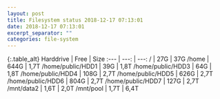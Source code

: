 ```yaml
---
layout: post
title: Filesystem status 2018-12-17 07:13:01
date: 2018-12-17 07:13:01
excerpt_separator: ""
categories: file-system
---
```

{:.table_alt}
Harddrive | Free | Size
:--- | ---: | ---:
/ | 27G | 37G
/home | 644G | 1,7T
/home/public/HDD1 | 39G | 1,8T
/home/public/HDD3 | 64G | 1,8T
/home/public/HDD4 | 108G | 2,7T
/home/public/HDD5 | 626G | 2,7T
/home/public/HDD6 | 804G | 2,7T
/home/public/HDD7 | 127G | 2,7T
/mnt/data2 | 1,6T | 2,0T
/mnt/pool | 1,7T | 6,4T
